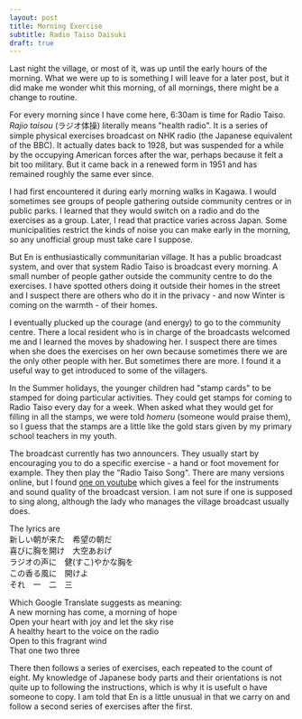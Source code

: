 ```yaml
---
layout: post
title: Morning Exercise
subtitle: Radio Taiso Daisuki
draft: true
---
```

Last night the village, or most of it, was up until the early hours of the morning. What we were up to is something I will leave for a later post, but it did make me wonder whit this morning, of all mornings, there might be a change to routine. 

For every morning since I have come here, 6:30am is time for Radio Taiso.  *Rajio taisou* (ラジオ体操) literally means "health radio". It is a series of simple physical exercises broadcast on NHK radio (the Japanese equivalent of the BBC). It actually dates back to 1928, but was suspended for a while by the occupying American forces after the war, perhaps because it felt a bit too military. But it came back in a renewed form in 1951 and has remained roughly the same ever since.

I had first encountered it during early morning walks in Kagawa. I would sometimes see groups of people gathering outside community centres or in public parks. I learned that they would switch on a radio and do the exercises as a group. Later, I read that practice varies across Japan. Some municipalities restrict the kinds of noise you can make early in the morning, so any unofficial group must take care I suppose.

But En is enthusiastically communitarian village. It has a public broadcast system, and over that system Radio Taiso is broadcast every morning. A small number of people gather outside the community centre to do the exercises. I have spotted others doing it outside their homes in the street and I suspect there are others who do it in the privacy - and now Winter is coming on the warmth - of their homes.

I eventually plucked up the courage (and energy) to go to the community centre. There a local resident who is in charge of the broadcasts welcomed me and I learned the moves by shadowing her. I suspect there are times when she does the exercises on her own because sometimes there we are the only other people with her. But sometimes there are more. I found it a useful way to get introduced to some of the villagers.

In the Summer holidays, the younger children had "stamp cards" to be stamped for doing particular activities. They could get stamps for coming to Radio Taiso every day for a week. When asked what they would get for filling in all the stamps, we were told *homeru* (someone would praise them), so I guess that the stamps are a little like the gold stars given by my primary school teachers in my youth.

The broadcast currently has two announcers. They usually start by encouraging you to do a specific exercise - a hand or foot movement for example. They then play the "Radio Taiso Song". There are many versions online, but I found [one on youtube](https://youtu.be/mrfRh64v5r8) which gives a feel for the instruments and sound quality of the broadcast version. I am not sure if one is supposed to sing along, although the lady who manages the village broadcast usually does. 

The lyrics are  
新しい朝が来た　希望の朝だ  
喜びに胸を開け　大空あおげ  
ラジオの声に　健(すこ)やかな胸を  
この香る風に　開けよ  
それ　一　二　三  

Which Google Translate suggests as meaning:  
A new morning has come, a morning of hope  
Open your heart with joy and let the sky rise  
A healthy heart to the voice on the radio  
Open to this fragrant wind  
That one two three  

There then follows a series of exercises, each repeated to the count of eight. My knowledge of Japanese body parts and their orientations is not quite up to following the instructions, which is why it is usefult o have someone to copy. I am told that En is a little unusual in that we carry on and follow a second series of exercises after the first.
